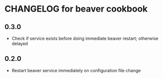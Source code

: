 # CHANGELOG for beaver cookbook

## 0.3.0

* Check if service exists before doing immediate beaver restart; otherwise delayed

## 0.2.0

* Restart beaver service immediately on configuration file change

